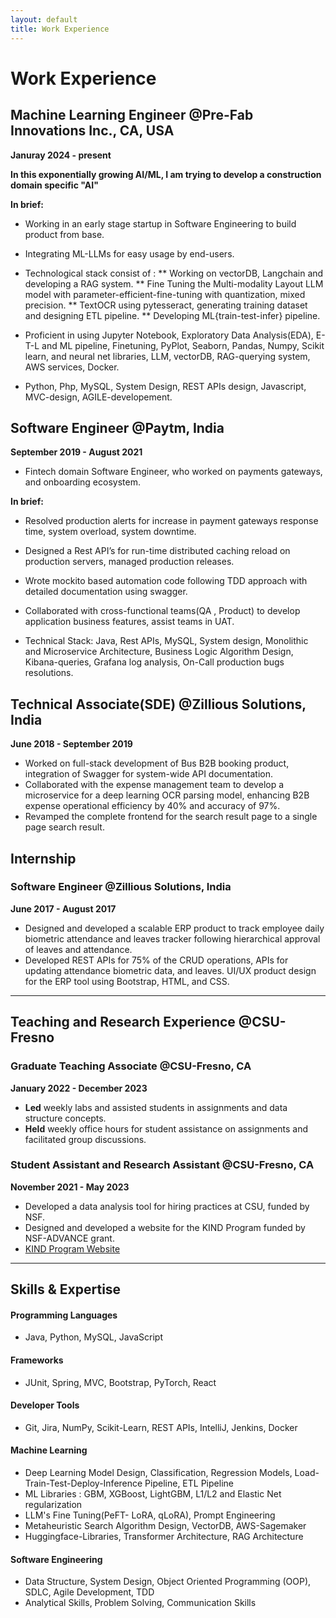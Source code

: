 ```yaml
---
layout: default
title: Work Experience
---
```


# Work Experience

## Machine Learning Engineer @Pre-Fab Innovations Inc., CA, USA
**Januray 2024 - present**

**In this exponentially growing AI/ML, I am trying to develop a construction domain specific "AI"** 

**In brief:**
 - Working in an early stage startup in Software Engineering to build product from base.
 - Integrating ML-LLMs for easy usage by end-users.

 - Technological stack consist of : 
    ** Working on vectorDB, Langchain and developing a RAG system.
    ** Fine Tuning the Multi-modality Layout LLM model with parameter-efficient-fine-tuning with  quantization, mixed precision.
    ** TextOCR using pytesseract, generating training dataset and designing ETL pipeline.
    ** Developing ML{train-test-infer} pipeline.
  
 - Proficient in using Jupyter Notebook, Exploratory Data Analysis(EDA), E-T-L and ML pipeline, Finetuning, PyPlot, Seaborn, Pandas, Numpy, 
   Scikit learn, and neural net libraries, LLM, vectorDB, RAG-querying system, AWS services, Docker.
 - Python, Php, MySQL, System Design, REST APIs design, Javascript, MVC-design, AGILE-developement.
  
## Software Engineer @Paytm, India
**September 2019 - August 2021**

- Fintech domain Software Engineer, who worked on payments gateways, and onboarding ecosystem.

**In brief:**
- Resolved production alerts for increase in payment gateways response time, system overload, system downtime.
- Designed a Rest API’s for run-time distributed caching reload on production servers, managed production releases.
- Wrote mockito based automation code following TDD approach with detailed documentation using swagger.
- Collaborated with cross-functional teams(QA , Product) to develop application business features, assist teams in UAT.

- Technical Stack: Java, Rest APIs, MySQL, System design, Monolithic and Microservice Architecture, Business Logic Algorithm Design, Kibana-queries, Grafana log analysis, On-Call production bugs resolutions.


## Technical Associate(SDE) @Zillious Solutions, India
**June 2018 - September 2019**

- Worked on full-stack development of Bus B2B booking product, integration of Swagger for system-wide API documentation.
- Collaborated with the expense management team to develop a microservice for a deep learning OCR parsing model, enhancing B2B expense operational efficiency by 40% and accuracy of 97%.
- Revamped the complete frontend for the search result page to a single page search result.

## Internship
### Software Engineer @Zillious Solutions, India
**June 2017 - August 2017**

- Designed and developed a scalable ERP product to track employee daily biometric attendance and leaves tracker following hierarchical approval of leaves and attendance.
- Developed REST APIs for 75% of the CRUD operations, APIs for updating attendance biometric data, and leaves. UI/UX product design for the ERP tool using Bootstrap, HTML, and CSS.

---

## Teaching and Research Experience @CSU-Fresno

### Graduate Teaching Associate @CSU-Fresno, CA
**January 2022 - December 2023**

- **Led** weekly labs and assisted students in assignments and data structure concepts.
- **Held** weekly office hours for student assistance on assignments and facilitated group discussions.

### Student Assistant and Research Assistant @CSU-Fresno, CA
**November 2021 - May 2023**

- Developed a data analysis tool for hiring practices at CSU, funded by NSF.
- Designed and developed a website for the KIND Program funded by NSF-ADVANCE grant.
- [KIND Program Website](https://engineering.fresnostate.edu/specialprojects/kind/)

---

## Skills & Expertise

#### Programming Languages
- Java, Python, MySQL, JavaScript

#### Frameworks
- JUnit, Spring, MVC, Bootstrap, PyTorch, React

#### Developer Tools
- Git, Jira, NumPy, Scikit-Learn, REST APIs, IntelliJ, Jenkins, Docker

#### Machine Learning
- Deep Learning Model Design, Classification, Regression Models, Load-Train-Test-Deploy-Inference Pipeline, ETL Pipeline
- ML Libraries : GBM, XGBoost, LightGBM, L1/L2 and Elastic Net regularization
- LLM's Fine Tuning(PeFT- LoRA, qLoRA), Prompt Engineering
- Metaheuristic Search Algorithm Design, VectorDB, AWS-Sagemaker
- Huggingface-Libraries, Transformer Architecture, RAG Architecture

#### Software Engineering
- Data Structure, System Design, Object Oriented Programming (OOP), SDLC, Agile Development, TDD
- Analytical Skills, Problem Solving, Communication Skills
